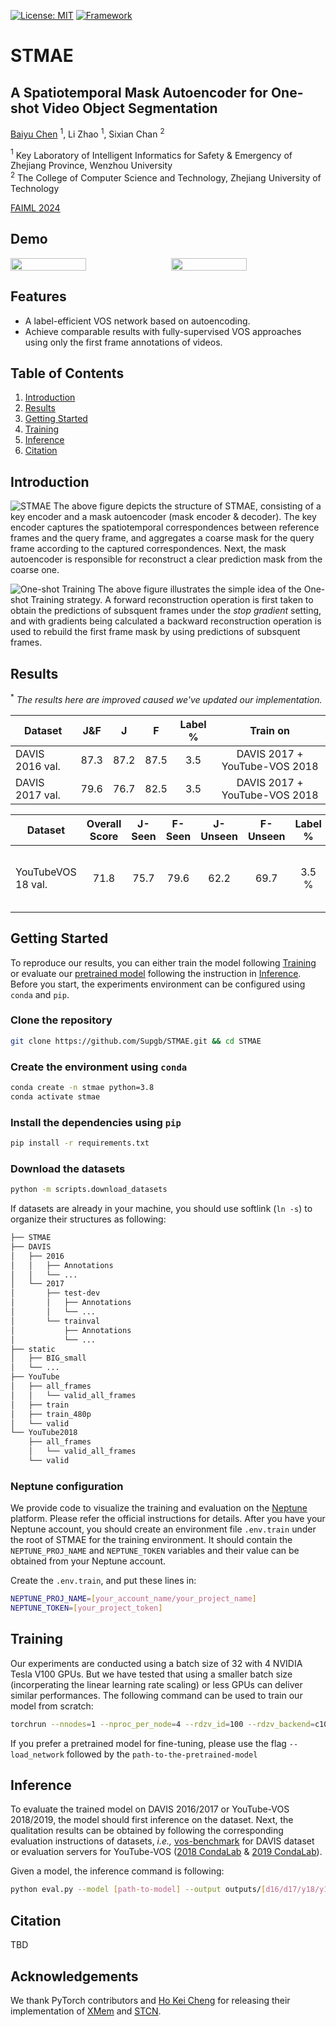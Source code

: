 [![License: MIT](https://img.shields.io/badge/License-MIT-green.svg)](https://opensource.org/licenses/MIT)
[![Framework](https://img.shields.io/badge/PyTorch-%23EE4C2C.svg?&logo=PyTorch&logoColor=white)](https://pytorch.org/)

# STMAE
## A Spatiotemporal Mask Autoencoder for One-shot Video Object Segmentation
[Baiyu Chen](https://supgb.github.io) $^1$, Li Zhao $^1$, Sixian Chan $^2$

$^1$ Key Laboratory of Intelligent Informatics for Safety & Emergency of Zhejiang Province, Wenzhou University<br>
$^2$ The College of Computer Science and Technology, Zhejiang University of Technology

[FAIML 2024](www.faiml.org)

## Demo  
<div style="display: flex; justify-content: space-between;">
    <img src="docs/dogs-jump.gif" width="49%" loop=infinite />
    <img src="docs/skate.gif" width="49%" loop=infinite />
</div>

## Features
- A label-efficient VOS network based on autoencoding.
- Achieve comparable results with fully-supervised VOS approaches using only the first frame annotations of videos.

## Table of Contents
1. [Introduction](#introduction)
1. [Results](#results)
1. [Getting Started](#getting-started)
1. [Training](#training)
1. [Inference](#inference)
1. [Citation](#citation)

## Introduction
![STMAE](docs/stmae_method.svg)
The above figure depicts the structure of STMAE, consisting of a key encoder and a mask autoencoder (mask encoder & decoder). The key encoder captures the spatiotemporal correspondences between reference frames and the query frame, and aggregates a coarse mask for the query frame according to the captured correspondences. Next, the mask autoencoder is responsible for reconstruct a clear prediction mask from the coarse one.

![One-shot Training](docs/stmae_idea.svg)
The above figure illustrates the simple idea of the One-shot Training strategy. A forward reconstruction operation is first taken to obtain the predictions of subsquent frames under the *stop gradient* setting, and with gradients being calculated a backward reconstruction operation is used to rebuild the first frame mask by using predictions of subsquent frames.

## Results
$^*$ *The results here are improved caused we've updated our implementation.*

| Dataset |  J&F | J | F | Label % | Train on
| --- | :--:|:--:|:---:|:---:|:---:|
| DAVIS 2016 val. | 87.3 | 87.2 | 87.5 | 3.5 | DAVIS 2017 + YouTube-VOS 2018 |
| DAVIS 2017 val. | 79.6 | 76.7 | 82.5 | 3.5 | DAVIS 2017 + YouTube-VOS 2018 |

| Dataset | Overall Score | J-Seen | F-Seen | J-Unseen | F-Unseen | Label % | Train on
| --- | :--:|:--:|:---:|:---:|:---:|:---:|:---:|
| YouTubeVOS 18 val. | 71.8 | 75.7 | 79.6 | 62.2 | 69.7 | 3.5 % | DAVIS 2017 + YouTube-VOS 2018 |

## Getting Started
To reproduce our results, you can either train the model following [Training](#training) or evaluate our [pretrained model](https://github.com/Supgb/STMAE/releases/tag/v1.0) following the instruction in [Inference](#inference). Before you start, the experiments environment can be configured using `conda` and `pip`.

### Clone the repository
```bash
git clone https://github.com/Supgb/STMAE.git && cd STMAE
```
### Create the environment using `conda`
```bash
conda create -n stmae python=3.8
conda activate stmae
```
### Install the dependencies using `pip`
```bash
pip install -r requirements.txt
```
### Download the datasets
```bash
python -m scripts.download_datasets
```
If datasets are already in your machine, you should use softlink (`ln -s`) to organize their structures as following:
```bash
├── STMAE
├── DAVIS
│   ├── 2016
│   │   ├── Annotations
│   │   └── ...
│   └── 2017
│       ├── test-dev
│       │   ├── Annotations
│       │   └── ...
│       └── trainval
│           ├── Annotations
│           └── ...
├── static
│   ├── BIG_small
│   └── ...
├── YouTube
│   ├── all_frames
│   │   └── valid_all_frames
│   ├── train
│   ├── train_480p
│   └── valid
└── YouTube2018
    ├── all_frames
    │   └── valid_all_frames
    └── valid
```
### Neptune configuration
We provide code to visualize the training and evaluation on the [Neptune](https://neptune.ai/) platform. Please refer the official instructions for details. After you have your Neptune account, you should create an environment file `.env.train` under the root of STMAE for the training environment. It should contain the `NEPTUNE_PROJ_NAME` and `NEPTUNE_TOKEN` variables and their value can be obtained from your Neptune account. 

Create the `.env.train`, and put these lines in:
```bash
NEPTUNE_PROJ_NAME=[your_account_name/your_project_name]
NEPTUNE_TOKEN=[your_project_token]
```

## Training
Our experiments are conducted using a batch size of 32 with 4 NVIDIA Tesla V100 GPUs. But we have tested that using a smaller batch size (incorperating the linear learning rate scaling) or less GPUs can deliver similar performances. The following command can be used to train our model from scratch:
```bash
torchrun --nnodes=1 --nproc_per_node=4 --rdzv_id=100 --rdzv_backend=c10d --rdzv_endpoint=[address:port] train.py --stage 3 --s3_batch_size 32 --s3_lr 2e-5 --s3_num_frames 8 --s3_num_ref_frames 3 --exp_id [identifier_for_exp] --val_epoch 5 --total_epoch 350
```
If you prefer a pretrained model for fine-tuning, please use the flag `--load_network` followed by the `path-to-the-pretrained-model`

## Inference
To evaluate the trained model on DAVIS 2016/2017 or YouTube-VOS 2018/2019, the model should first inference on the dataset. Next, the qualitation results can be obtained by following the corresponding evaluation instructions of datasets, *i.e.,* [vos-benchmark](https://github.com/hkchengrex/vos-benchmark) for DAVIS dataset or evaluation servers for YouTube-VOS ([2018 CondaLab](https://competitions.codalab.org/competitions/19544#results) & [2019 CondaLab](https://competitions.codalab.org/competitions/20127#participate-submit_results)).

Given a model, the inference command is following:
```bash
python eval.py --model [path-to-model] --output outputs/[d16/d17/y18/y19] --dataset [D16/D17/Y18/Y19]
```

## Citation
TBD

## Acknowledgements
We thank PyTorch contributors and [Ho Kei Cheng](https://hkchengrex.github.io/) for releasing their implementation of [XMem](https://github.com/hkchengrex/XMem) and [STCN](https://github.com/hkchengrex/STCN).
